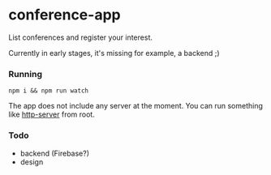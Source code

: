 # conference-app

List conferences and register your interest.

Currently in early stages, it's missing for example, a backend ;)

### Running

```
npm i && npm run watch
```

The app does not include any server at the moment. You can run something like [http-server](https://www.npmjs.com/package/http-server) from root.


### Todo

- backend (Firebase?)
- design
